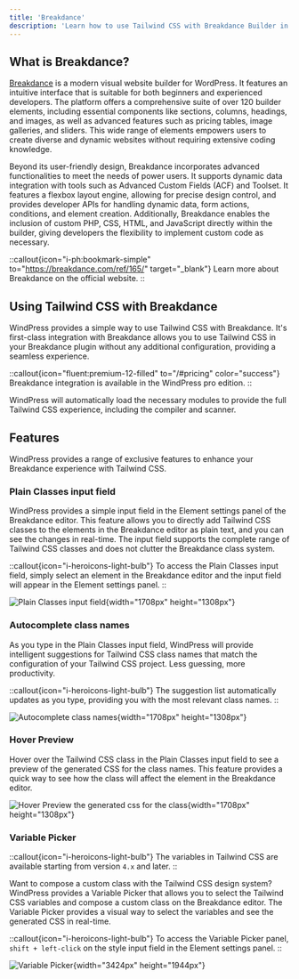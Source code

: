 ```yaml
---
title: 'Breakdance'
description: 'Learn how to use Tailwind CSS with Breakdance Builder in WordPress.'
---
```


## What is Breakdance?

[Breakdance](https://breakdance.com/ref/165/) is a modern visual website builder for WordPress. It features an intuitive interface that is suitable for both beginners and experienced developers. The platform offers a comprehensive suite of over 120 builder elements, including essential components like sections, columns, headings, and images, as well as advanced features such as pricing tables, image galleries, and sliders. This wide range of elements empowers users to create diverse and dynamic websites without requiring extensive coding knowledge.

Beyond its user-friendly design, Breakdance incorporates advanced functionalities to meet the needs of power users. It supports dynamic data integration with tools such as Advanced Custom Fields (ACF) and Toolset. It features a flexbox layout engine, allowing for precise design control, and provides developer APIs for handling dynamic data, form actions, conditions, and element creation. Additionally, Breakdance enables the inclusion of custom PHP, CSS, HTML, and JavaScript directly within the builder, giving developers the flexibility to implement custom code as necessary.

::callout{icon="i-ph:bookmark-simple" to="https://breakdance.com/ref/165/" target="_blank"}
Learn more about Breakdance on the official website.
::

## Using Tailwind CSS with Breakdance

WindPress provides a simple way to use Tailwind CSS with Breakdance. It's first-class integration with Breakdance allows you to use Tailwind CSS in your Breakdance plugin without any additional configuration, providing a seamless experience.

::callout{icon="fluent:premium-12-filled" to="/#pricing" color="success"}
Breakdance integration is available in the WindPress pro edition.
::

WindPress will automatically load the necessary modules to provide the full Tailwind CSS experience, including the compiler and scanner.

## Features

WindPress provides a range of exclusive features to enhance your Breakdance experience with Tailwind CSS.

### Plain Classes input field

WindPress provides a simple input field in the Element settings panel of the Breakdance editor. This feature allows you to directly add Tailwind CSS classes to the elements in the Breakdance editor as plain text, and you can see the changes in real-time. The input field supports the complete range of Tailwind CSS classes and does not clutter the Breakdance class system.

::callout{icon="i-heroicons-light-bulb"}
To access the Plain Classes input field, simply select an element in the Breakdance editor and the input field will appear in the Element settings panel.
::

![Plain Classes input field](/img/content/docs/integrations/breakdance/screenshot-1.png){width="1708px" height="1308px"}

### Autocomplete class names

As you type in the Plain Classes input field, WindPress will provide intelligent suggestions for Tailwind CSS class names that match the configuration of your Tailwind CSS project. Less guessing, more productivity.

::callout{icon="i-heroicons-light-bulb"}
The suggestion list automatically updates as you type, providing you with the most relevant class names.
::

![Autocomplete class names](/img/content/docs/integrations/breakdance/screenshot-2.png){width="1708px" height="1308px"}

### Hover Preview

Hover over the Tailwind CSS class in the Plain Classes input field to see a preview of the generated CSS for the class names. This feature provides a quick way to see how the class will affect the element in the Breakdance editor.

![Hover Preview the generated css for the class](/img/content/docs/integrations/breakdance/screenshot-3.png){width="1708px" height="1308px"}

### Variable Picker

::callout{icon="i-heroicons-light-bulb"}
The variables in Tailwind CSS are available starting from version `4.x` and later.
::

Want to compose a custom class with the Tailwind CSS design system? WindPress provides a Variable Picker that allows you to select the Tailwind CSS variables and compose a custom class on the Breakdance editor. The Variable Picker provides a visual way to select the variables and see the generated CSS in real-time.

::callout{icon="i-heroicons-light-bulb"}
To access the Variable Picker panel, `shift + left-click` on the style input field in the Element settings panel.
::

![Variable Picker](/img/content/docs/integrations/breakdance/screenshot-4.png){width="3424px" height="1944px"}
